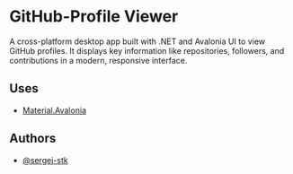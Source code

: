 # GitHub-Profile Viewer

A cross-platform desktop app built with .NET and Avalonia UI to view GitHub profiles. It displays key information like repositories, followers, and contributions in a modern, responsive interface.

## Uses
- [Material.Avalonia](https://github.com/AvaloniaCommunity/Material.Avalonia)

## Authors

- [@sergej-stk](https://www.github.com/sergej-stk)
